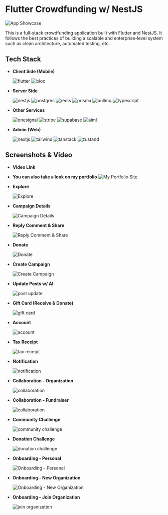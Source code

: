 # Flutter Crowdfunding w/ NestJS

![App Showcase](https://github.com/user-attachments/assets/edc85777-1509-4002-bad2-910a31b79d12)

This is a full-stack crowdfunding application built with Flutter and NestJS. It follows the best practices of building a scalable and enterprise-level system such as clean architecture, automated testing, etc. 

## Tech Stack

- **Client Side (Mobile)**

  ![flutter](https://github.com/user-attachments/assets/b2e4c5ef-cf92-454f-8ef0-2e56ee75a479)
  ![bloc](https://github.com/user-attachments/assets/4e27035e-5ac2-4910-8f6b-7da773c7f345)


- **Server Side**

  ![nestjs](https://github.com/user-attachments/assets/86a425d7-0195-4228-9912-8ef425e17f37)
  ![postgres](https://github.com/user-attachments/assets/af186b37-10a1-4796-a930-bbe7dc0e128a)
  ![redis](https://github.com/user-attachments/assets/0b73ef5a-052c-4252-aeae-88348eb90293)
  ![prisma](https://github.com/user-attachments/assets/234d64a0-e316-4446-882b-b154bb598866)
  ![bullmq](https://github.com/user-attachments/assets/87514453-4bed-4189-b5a4-266faa4516e3)
  ![typescript](https://github.com/user-attachments/assets/b8dc7cca-e85e-478f-a6ef-00b3e682b199)


- **Other Services**

  ![onesignal](https://github.com/user-attachments/assets/e7c29649-3be7-4f37-8898-3dc7e6000153)
  ![stripe](https://github.com/user-attachments/assets/870743c5-93c5-431c-bd8b-0cec648f03b5)
  ![supabase](https://github.com/user-attachments/assets/8953926f-7bc0-4607-a8bc-9095f3d54090)
  ![aiml](https://github.com/user-attachments/assets/045fb232-1101-4851-a061-67ac441c56ee)


- **Admin (Web)**

  ![nextjs](https://github.com/user-attachments/assets/38a50e85-b2eb-48d2-991a-832ccb1452da)
  ![tailwind](https://github.com/user-attachments/assets/dbbd313f-007d-4db4-bdbe-d1379744bafa)
  ![tanstack](https://github.com/user-attachments/assets/b6906925-1c2e-4044-9a5a-76542026b8cd)
  ![zustand](https://github.com/user-attachments/assets/ed64deef-ef27-440e-9feb-b8b91037c099)


## Screenshots & Video

- **Video Link**

- **You can also take a look on my portfolio** ![My Portfolio Site]()

- **Explore**

  ![Explore](https://github.com/user-attachments/assets/17970e00-cfc7-4aa5-a4f2-c3527b50365e)

- **Campaign Details**

  ![Campaign Details](https://github.com/user-attachments/assets/9ff54e4d-9ed3-4281-8c35-a6f1506b5285)

- **Reply Comment & Share**

  ![Reply Comment & Share](https://github.com/user-attachments/assets/e9b68196-b8c8-4113-9cc1-c765c08cb15e)

- **Donate**
  
  ![Donate](https://github.com/user-attachments/assets/412d9467-9c9f-45a7-9d56-b7c3ac218cb1)

- **Create Campaign**

  ![Create Campaign](https://github.com/user-attachments/assets/ae192761-d88e-423e-832c-549386046889)

- **Update Posts w/ AI**

  ![post update](https://github.com/user-attachments/assets/4cf7f2a9-1715-486c-93f2-ff02862c0dd0)

- **Gift Card (Receive & Donate)**

  ![gift card](https://github.com/user-attachments/assets/bdd7b252-48a4-4a83-bb16-50f972cae3ab)
  
- **Account**

  ![account](https://github.com/user-attachments/assets/50ab68bd-425b-4993-9712-85bccdcedda2)
  
- **Tax Receipt**

  ![tax receipt](https://github.com/user-attachments/assets/fc1d3165-44f4-4867-b7e8-8e46c5b5c638)
  
- **Notification**

  ![notification](https://github.com/user-attachments/assets/51332e60-6c06-4c43-9963-6a34142c7f62)
    
- **Collaboration - Organization**

  ![collaboration](https://github.com/user-attachments/assets/8b697172-d139-4653-a84e-7e7209ba3786)

- **Collaboration - Fundraiser**

  ![collaboration](https://github.com/user-attachments/assets/9a0eb135-a6be-49ad-adb2-55a6d8cfbead)
  
- **Community Challenge**

  ![community challenge](https://github.com/user-attachments/assets/8dc312c6-4211-4783-bad8-67717b6fc58b)
  
- **Donation Challenge**

  ![donation challenge](https://github.com/user-attachments/assets/6c25e65e-910c-4a2d-b432-925ed9d9840e)

- **Onboarding - Personal**

  ![Onboarding - Personal](https://github.com/user-attachments/assets/6569e235-0a6a-4802-a4b7-f7cc52bf3e20)

- **Onboarding - New Organization**

  ![Onboarding - New Organization](https://github.com/user-attachments/assets/63a8599e-9fbd-4d6f-97c5-6d4a3c855943)

- **Onboarding - Join Organization**

  ![join organization](https://github.com/user-attachments/assets/18692826-5a33-4377-a101-6b849c59d4cc)

